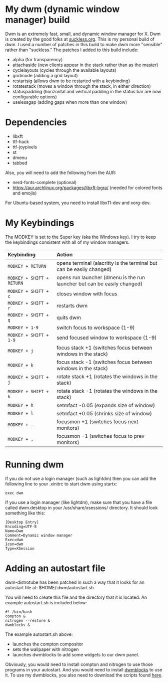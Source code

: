 # My dwm (dynamic window manager) build

Dwm is an extremely fast, small, and dynamic window manager for X. Dwm is created by the good folks at [suckless.org](https://suckless.org).  This is my personal build of dwm.  I used a number of patches in this build to make dwm more "sensible" rather than "suckless."  The patches I added to this build include:
+ alpha (for transparency)
+ attachaside (new clients appear in the stack rather than as the master)
+ cyclelayouts (cycles through the available layouts)
+ gridmode (adding a grid layout)
+ restartsig (allows dwm to be restarted with a keybinding)
+ rotatestack (moves a window through the stack, in either direction)
+ statuspadding (horizontal and vertical padding in the status bar are now configurable options)
+ uselessgap (adding gaps when more than one window)

# Dependencies
+ libxft
+ ttf-hack
+ ttf-joypixels
+ st
+ dmenu
+ tabbed

Also, you will need to add the following from the AUR:
+ nerd-fonts-complete (optional)
+ https://aur.archlinux.org/packages/libxft-bgra/ (needed for colored fonts and emojis)

For Ubuntu-based system, you need to install libx11-dev and xorg-dev.

	
# My Keybindings

The MODKEY is set to the Super key (aka the Windows key).  I try to keep the
keybindings consistent with all of my window managers.

| Keybinding | Action |
| :--- | :--- |
| `MODKEY + RETURN` | opens terminal (alacritty is the terminal but can be easily changed) |
| `MODKEY + SHIFT + RETURN` | opens run launcher (dmenu is the run launcher but can be easily changed) |
| `MODKEY + SHIFT + c` | closes window with focus |
| `MODKEY + SHIFT + r` | restarts dwm |
| `MODKEY + SHIFT + q` | quits dwm |
| `MODKEY + 1-9` | switch focus to workspace (1-9) |
| `MODKEY + SHIFT + 1-9` | send focused window to workspace (1-9) |
| `MODKEY + j` | focus stack +1 (switches focus between windows in the stack) |
| `MODKEY + k` | focus stack -1 (switches focus between windows in the stack) |
| `MODKEY + SHIFT + j` | rotate stack +1 (rotates the windows in the stack) |
| `MODKEY + SHIFT + k` | rotate stack -1 (rotates the windows in the stack) |
| `MODKEY + h` | setmfact -0.05 (expands size of window) |
| `MODKEY + l` | setmfact +0.05 (shrinks size of window) |
| `MODKEY + .` | focusmon +1 (switches focus next monitors) |
| `MODKEY + ,` | focusmon -1 (switches focus to prev monitors) |


# Running dwm

If you do not use a login manager (such as lightdm) then you can add the following line to your .xinitrc to start dwm using startx:

    exec dwm
	
If you use a login manager (like lightdm), make sure that you have a file called dwm.desktop in your /usr/share/xsessions/ directory.  It should look something like this:

	[Desktop Entry]
	Encoding=UTF-8
	Name=Dwm
	Comment=Dynamic window manager
	Exec=dwm
	Icon=dwm
	Type=XSession

	
# Adding an autostart file

dwm-distrotube has been patched in such a way that it looks for an autostart file at: $HOME/.dwm/autostart.sh

You will need to create this file and the directory that it is located.  An example autostart.sh is included below:

	#! /bin/bash 
	compton &
	nitrogen --restore &
	dwmblocks &
	
The example autostart.sh above:
- launches the compton compositor
- sets the wallpaper with nitrogen 
-  launches dwmblocks to add some widgets to our dwm panel.  

Obviously, you would need to install compton and nitrogen to use those programs in your autostart.  And you would need to install [dwmblocks](https://gitlab.com/jbarozet/dotfiles/dwmblocks-jmb) to use it.  To use my dwmblocks, you also need to download the scripts found [here](https://gitlab.com/jbarozet/dotfiles/-/tree/master/.local%2Fbin).

